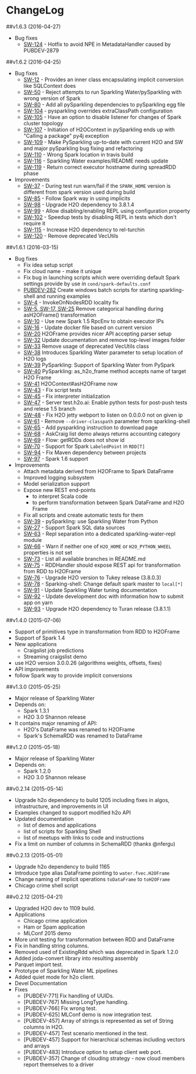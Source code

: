 ChangeLog
=========

##v1.6.3 (2016-04-27)
  - Bug fixes
    - [SW-124](https://0xdata.atlassian.net/browse/SW-124)  - Hotfix to avoid NPE in MetadataHandler caused by PUBDEV-2879

##v1.6.2 (2016-04-25)
  - Bug fixes
    - [SW-12](https://0xdata.atlassian.net/browse/SW-12) - Provides an inner class encapsulating implicit conversion like SQLContext does
    - [SW-50](https://0xdata.atlassian.net/browse/SW-50) - Reject attempts to run Sparkling Water/pySparkling with wrong version of Spark
    - [SW-80](https://0xdata.atlassian.net/browse/SW-80) - Add all pySparkling dependencies to pySparkling egg file
    - [SW-104](https://0xdata.atlassian.net/browse/SW-104) - pysparkling overrides extraClassPath configuration
    - [SW-105](https://0xdata.atlassian.net/browse/SW-105) - Have an option to disable listener for changes of Spark cluster topology
    - [SW-107](https://0xdata.atlassian.net/browse/SW-107) - Initiation of H2OContext in pySparkling ends up with "Calling a package" py4j exception
    - [SW-109](https://0xdata.atlassian.net/browse/SW-109) - Make PySparkling up-to-date with current H2O and SW and major pySparkling bug fixing and refactoring
    - [SW-110](https://0xdata.atlassian.net/browse/SW-110) - Wrong Spark location in travis build
    - [SW-116](https://0xdata.atlassian.net/browse/SW-116) - Sparkling Water examples/README needs update
    - [SW-119](https://0xdata.atlassian.net/browse/SW-119) - Return correct executor hostname during spreadRDD phase
  - Improvements
    - [SW-37](https://0xdata.atlassian.net/browse/SW-37) - During test run warn/fail if the `SPARK_HOME` version is different from spark version used during build
    - [SW-85](https://0xdata.atlassian.net/browse/SW-85) - Follow Spark way in using implicits
    - [SW-98](https://0xdata.atlassian.net/browse/SW-98) - Upgrade H2O dependency to 3.8.1.4
    - [SW-99](https://0xdata.atlassian.net/browse/SW-99) - Allow disabling/enabling REPL using configuration property
    - [SW-102](https://0xdata.atlassian.net/browse/SW-102) - Speedup tests by disabling REPL in tests which don't require it
    - [SW-115](https://0xdata.atlassian.net/browse/SW-115) - Increase H2O dependency to rel-turchin
    - [SW-120](https://0xdata.atlassian.net/browse/SW-120) - Remove deprecated VecUtils

##v1.6.1 (2016-03-15)
  - Bug fixes
    - Fix idea setup script
    - Fix cloud name - make it unique
    - Fix bug in launching scripts which were overriding default Spark settings provide by use in `cond/spark-defaults.conf`
    - [PUBDEV-282](https://0xdata.atlassian.net/browse/PUBDEV-282) Create windows batch scripts for starting sparkling-shell and running examples
    - [SW-4](https://0xdata.atlassian.net/browse/SW-4) - InvokeOnNodesRDD locality fix
    - [SW-5, SW-17, SW-25](https://0xdata.atlassian.net/browse/SW-25) Remove categorical handling during asH2OFrame() transformation
    - [SW-10](https://0xdata.atlassian.net/browse/SW-10) - Use new Spark 1.5 RpcEnv to obtain executor IPs
    - [SW-16](https://0xdata.atlassian.net/browse/SW-16) - Update docker file based on current version
    - [SW-20](https://0xdata.atlassian.net/browse/SW-20) H2OFrame provides nicer API accepting parser setup
    - [SW-32](https://0xdata.atlassian.net/browse/SW-32) Update documentation and remove top-level images folder
    - [SW-33](https://0xdata.atlassian.net/browse/SW-33) Remove usage of deprecated VecUtils class
    - [SW-38](https://0xdata.atlassian.net/browse/SW-38)  Introduces Sparkling Water parameter to setup location of H2O logs
    - [SW-39](https://0xdata.atlassian.net/browse/SW-39)  PySparkling: Support of Sparkling Water from PySpark
    - [SW-40](https://0xdata.atlassian.net/browse/SW-40)  PySparkling: as\_h2o\_frame method accepts name of target H2O Frame
    - [SW-41](https://0xdata.atlassian.net/browse/SW-41) H2OContext#asH2OFrame now
    - [SW-43](https://0xdata.atlassian.net/browse/SW-43) - Fix script tests
    - [SW-45](https://0xdata.atlassian.net/browse/SW-45) - Fix interpreter initialization
    - [SW-47](https://0xdata.atlassian.net/browse/SW-47) - Server test.h2o.ai: Enable python tests for post-push tests and relese 1.5 branch
    - [SW-48](https://0xdata.atlassian.net/browse/SW-48) - Fix H2O jetty webport to listen on 0.0.0.0 not on given ip
    - [SW-61](https://0xdata.atlassian.net/browse/SW-61) - Remove `--driver-classpath` parameter from sparkling-shell
    - [SW-65](https://0xdata.atlassian.net/browse/SW-65) - Add pysparkling instruction to download page
    - [SW-68](https://0xdata.atlassian.net/browse/SW-68) - AskCraig list demo always returns accounting category
    - [SW-69](https://0xdata.atlassian.net/browse/SW-69) - Flow: getRDDs does not show id
    - [SW-70](https://0xdata.atlassian.net/browse/SW-70) - Support for Spark `LabeledPoint` in `RDD[T]`
    - [SW-94](https://0xdata.atlassian.net/browse/SW-94) - Fix Maven dependency between projects
    - [SW-97](https://0xdata.atlassian.net/browse/SW-97) - Spark 1.6 support
  - Improvements
    - Attach metadata derived from H2OFrame to Spark DataFrame
    - Improved logging subsystem
    - Model serialization support
    - Expose new REST end-points
      - to interpret Scala code
      - to perform transformation between Spark DataFrame and H2O Frame
    - Fix all scripts and create automatic tests for them
    - [SW-39](https://0xdata.atlassian.net/browse/SW-39) - pySparkling: use Sparkling Water from Python
    - [SW-27](https://0xdata.atlassian.net/browse/SW-27) - Support Spark SQL data sources
    - [SW-63](https://0xdata.atlassian.net/browse/SW-63) - Repl separation into a dedicated sparkling-water-repl module
    - [SW-66](https://0xdata.atlassian.net/browse/SW-66) - Warn if neither one of `H2O_HOME` or `H2O_PYTHON_WHEEL` properties is not set
    - [SW-73](https://0xdata.atlassian.net/browse/SW-73) - List all available branches in README.md
    - [SW-75](https://0xdata.atlassian.net/browse/SW-75) - RDDHandler should expose REST api for transformation from RDD to H2OFrame
    - [SW-76](https://0xdata.atlassian.net/browse/SW-76) - Upgrade H2O version to Tukey release (3.8.0.3)
    - [SW-78](https://0xdata.atlassian.net/browse/SW-78) - Sparking-shell: Change default spark master to `local[*]`
    - [SW-91](https://0xdata.atlassian.net/browse/SW-91) - Update Sparkling Water tuning documentation
    - [SW-92](https://0xdata.atlassian.net/browse/SW-92) - Update development doc with information how to submit app on yarn
    - [SW-93](https://0xdata.atlassian.net/browse/SW-78) - Upgrade H2O dependency to Turan release (3.8.1.1)


##v1.4.0 (2015-07-06)
  - Support of primitives type in transformation from RDD to H2OFrame
  - Support of Spark 1.4
  - New applications
    - Craigslist job predictions
    - Streaming craigslist demo
  - use H2O version 3.0.0.26 (algorithms weights, offsets, fixes)
  - API improvements
  - follow Spark way to provide implicit conversions

##v1.3.0 (2015-05-25)
  - Major release of Sparkling Water
  - Depends on:
    - Spark 1.3.1
    - H2O 3.0 Shannon release
  - It contains major renaming of API: 
    - H2O's DataFrame was renamed to H2OFrame
    - Spark's SchemaRDD was renamed to DataFrame

##v1.2.0 (2015-05-18)
  - Major release of Sparkling Water
  - Depends on:
    - Spark 1.2.0
    - H2O 3.0 Shannon release

##v0.2.14 (2015-05-14)
  - Upgrade h2o dependency to build 1205 including fixes in algos, infrastructure,
    and improvements in UI
  - Examples changed to support modified h2o API
  - Updated documentation
    - list of demos and applications
    - list of scripts for Sparkling Shell
    - list of meetups with links to code and instructions
  - Fix a limit on number of columns in SchemaRDD (thanks @nfergu)

##v0.2.13 (2015-05-01)
  - Upgrade h2o dependency to build 1165
  - Introduce type alias DataFrame pointing to `water.fvec.H2OFrame`
  - Change naming of implicit operations `toDataFrame` to `toH2OFrame`
  - Chicago crime shell script 

##v0.2.12 (2015-04-21)
  - Upgraded H2O dev to 1109 build.
  - Applications 
    - Chicago crime application 
    - Ham or Spam application
    - MLConf 2015 demo
  - More unit testing for transformation between RDD and DataFrame
  - Fix in handling string columns.
  - Removed used of ExistingRdd which was deprecated in Spark 1.2.0
  - Added joda-convert library into resulting assembly
  - Parquet import test.
  - Prototype of Sparkling Water ML pipelines
  - Added quiet mode for h2o client.
  - Devel Documentation
  - Fixes
    - [PUBDEV-771] Fix handling of UUIDs.
    - [PUBDEV-767] Missing LongType handling.
    - [PUBDEV-766] Fix wrong test.
    - [PUBDEV-625] MLConf demo is now integration test.
    - [PUBDEV-457] Array of strings is represented as set of String columns in H2O.
    - [PUBDEV-457] Test scenario mentioned in the test.
    - [PUBDEV-457] Support for hierarchical schemas including vectors and arrays
    - [PUBDEV-483] Introduce option to setup client web port.
    - [PUBDEV-357] Change of clouding strategy - now cloud members report themselves to a driver

